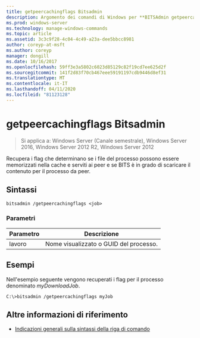 ```yaml
---
title: getpeercachingflags Bitsadmin
description: Argomento dei comandi di Windows per **BITSAdmin getpeercachingflags**, che consente di recuperare i flag che determinano se i file del processo possono essere memorizzati nella cache e serviti ai peer e se BITS è in grado di scaricare il contenuto per il processo da peer.
ms.prod: windows-server
ms.technology: manage-windows-commands
ms.topic: article
ms.assetid: 3c3c9f28-4c04-4c49-a23a-dee5bbcc8981
author: coreyp-at-msft
ms.author: coreyp
manager: dongill
ms.date: 10/16/2017
ms.openlocfilehash: 59ff3e3a5802c6023d85129c82f19cd7ee625d2f
ms.sourcegitcommit: 141f2d83f70cb467eee59191197cdb9446d8ef31
ms.translationtype: MT
ms.contentlocale: it-IT
ms.lasthandoff: 04/11/2020
ms.locfileid: "81123128"
---
```

# <a name="bitsadmin-getpeercachingflags"></a>getpeercachingflags Bitsadmin

>Si applica a: Windows Server (Canale semestrale), Windows Server 2016, Windows Server 2012 R2, Windows Server 2012

Recupera i flag che determinano se i file del processo possono essere memorizzati nella cache e serviti ai peer e se BITS è in grado di scaricare il contenuto per il processo da peer.

## <a name="syntax"></a>Sintassi

```
bitsadmin /getpeercachingflags <job>
```

### <a name="parameters"></a>Parametri

| Parametro | Descrizione |
| -------------- | -------------- |
| lavoro | Nome visualizzato o GUID del processo. |

## <a name="examples"></a><a name=BKMK_examples></a>Esempi

Nell'esempio seguente vengono recuperati i flag per il processo denominato *myDownloadJob*.

```
C:\>bitsadmin /getpeercachingflags myJob
```

## <a name="additional-references"></a>Altre informazioni di riferimento

- [Indicazioni generali sulla sintassi della riga di comando](command-line-syntax-key.md)